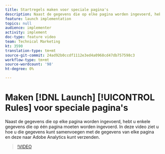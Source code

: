 ```yaml
---
title: Startregels maken voor speciale pagina's
description: Naast de gegevens die op elke pagina worden ingevoerd, hebt u enkele gegevens die op één pagina moeten worden ingevoerd. In deze video ziet u hoe u die gegevens kunt samenvoegen met de gegevens van elke pagina en deze naar Adobe Analytics kunt verzenden.
feature: launch implementation
topics: null
audience: implementer
activity: implement
doc-type: feature video
team: Technical Marketing
kt: 3590
translation-type: tm+mt
source-git-commit: 24ad92b0ccdf1112e3ed4a0968cd47db757598c3
workflow-type: tm+mt
source-wordcount: '98'
ht-degree: 0%

---
```



# Maken [!DNL Launch] [!UICONTROL Rules] voor speciale pagina&#39;s

Naast de gegevens die op elke pagina worden ingevoerd, hebt u enkele gegevens die op één pagina moeten worden ingevoerd. In deze video ziet u hoe u die gegevens kunt samenvoegen met de gegevens van elke pagina en deze naar Adobe Analytics kunt verzenden.

>[!VIDEO](https://video.tv.adobe.com/v/28770/?quality=12)
